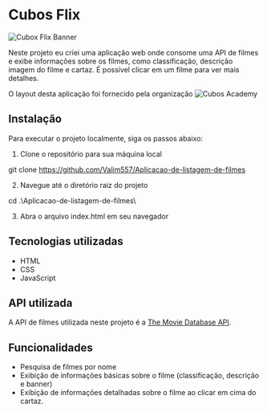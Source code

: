 # Cubos Flix

![Cubox Flix Banner](https://uploaddeimagens.com.br/imagens/uMtrXqk)

Neste projeto eu criei uma aplicação web onde consome uma API de filmes e exibe informações sobre os filmes, como classificação, descrição imagem do filme e cartaz. É possível clicar em um filme para ver mais detalhes.

O layout desta aplicação foi fornecido pela organização ![Cubos Academy](https://github.com/cubos-academy)

## Instalação

Para executar o projeto localmente, siga os passos abaixo:

1. Clone o repositório para sua máquina local

git clone https://github.com/Valim557/Aplicacao-de-listagem-de-filmes


2. Navegue até o diretório raiz do projeto

cd .\Aplicacao-de-listagem-de-filmes\


3. Abra o arquivo index.html em seu navegador



## Tecnologias utilizadas

- HTML
- CSS
- JavaScript

## API utilizada

A API de filmes utilizada neste projeto é a [The Movie Database API](https://www.themoviedb.org/documentation/api).

## Funcionalidades

- Pesquisa de filmes por nome
- Exibição de informações básicas sobre o filme (classificação, descrição e banner)
- Exibição de informações detalhadas sobre o filme ao clicar em cima do cartaz.
